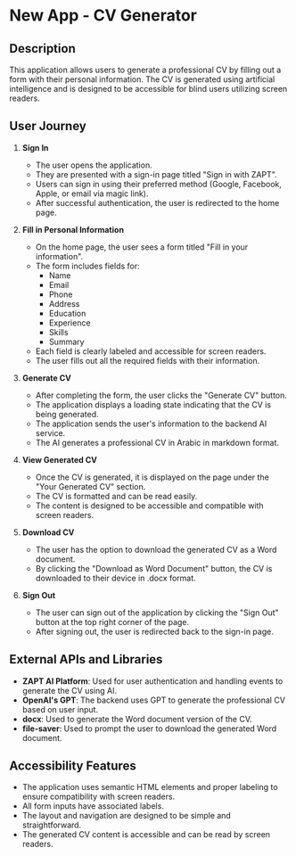 # New App - CV Generator

## Description

This application allows users to generate a professional CV by filling out a form with their personal information. The CV is generated using artificial intelligence and is designed to be accessible for blind users utilizing screen readers.

## User Journey

1. **Sign In**

   - The user opens the application.
   - They are presented with a sign-in page titled "Sign in with ZAPT".
   - Users can sign in using their preferred method (Google, Facebook, Apple, or email via magic link).
   - After successful authentication, the user is redirected to the home page.

2. **Fill in Personal Information**

   - On the home page, the user sees a form titled "Fill in your information".
   - The form includes fields for:
     - Name
     - Email
     - Phone
     - Address
     - Education
     - Experience
     - Skills
     - Summary
   - Each field is clearly labeled and accessible for screen readers.
   - The user fills out all the required fields with their information.

3. **Generate CV**

   - After completing the form, the user clicks the "Generate CV" button.
   - The application displays a loading state indicating that the CV is being generated.
   - The application sends the user's information to the backend AI service.
   - The AI generates a professional CV in Arabic in markdown format.

4. **View Generated CV**

   - Once the CV is generated, it is displayed on the page under the "Your Generated CV" section.
   - The CV is formatted and can be read easily.
   - The content is designed to be accessible and compatible with screen readers.

5. **Download CV**

   - The user has the option to download the generated CV as a Word document.
   - By clicking the "Download as Word Document" button, the CV is downloaded to their device in .docx format.

6. **Sign Out**

   - The user can sign out of the application by clicking the "Sign Out" button at the top right corner of the page.
   - After signing out, the user is redirected back to the sign-in page.

## External APIs and Libraries

- **ZAPT AI Platform**: Used for user authentication and handling events to generate the CV using AI.
- **OpenAI's GPT**: The backend uses GPT to generate the professional CV based on user input.
- **docx**: Used to generate the Word document version of the CV.
- **file-saver**: Used to prompt the user to download the generated Word document.

## Accessibility Features

- The application uses semantic HTML elements and proper labeling to ensure compatibility with screen readers.
- All form inputs have associated labels.
- The layout and navigation are designed to be simple and straightforward.
- The generated CV content is accessible and can be read by screen readers.
